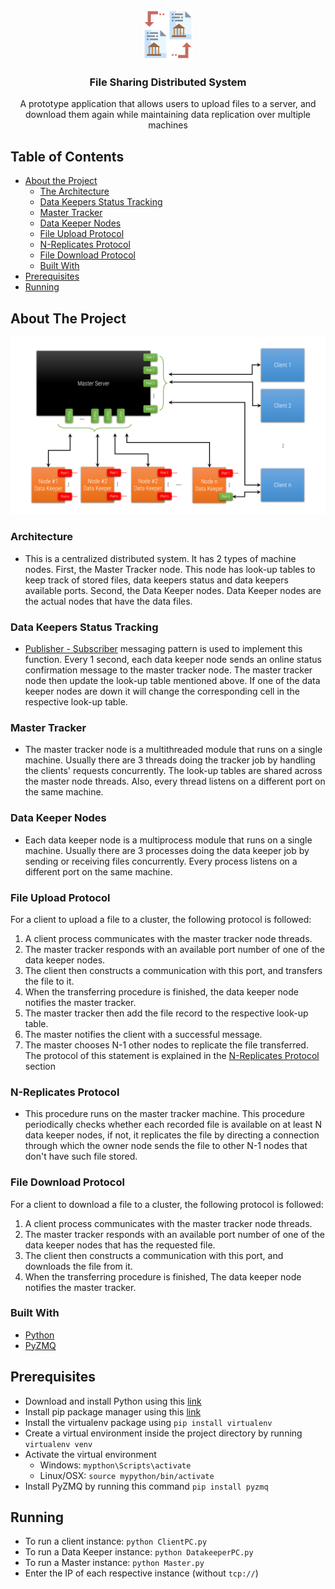 <!-- PROJECT LOGO -->

<br />
<p align="center">
  <a href="https://github.com/Muhanad23/file-sharing-distributed-system">
    <img src="assets/distributed-ledger.png" alt="Logo" width="80" height="80">
  </a>

  <h3 align="center">File Sharing Distributed System</h3>

  <p align="center">
    A prototype application that allows users to upload files to a server, and download
them again while maintaining data replication over multiple machines
  </p>
</p>

<!-- TABLE OF CONTENTS -->

## Table of Contents

- [About the Project](#about-the-project)
  - [The Architecture](#the-architecture)
  - [Data Keepers Status Tracking](#data-keepers-status-tracking)
  - [Master Tracker](#master-tracker)
  - [Data Keeper Nodes](#data-keeper-nodes)
  - [File Upload Protocol](#file-upload-protocol)
  - [N-Replicates Protocol](#n-replicates-protocol)
  - [File Download Protocol](#file-download-protocol)
  - [Built With](#built-with)
- [Prerequisites](#prerequisites)
- [Running](#running)

<!-- ABOUT THE PROJECT -->

## About The Project

![System Structure][system-architecture]

### Architecture

- This is a centralized distributed system. It has 2 types of machine nodes. First, the Master Tracker node. This node has look-up tables to keep track of stored files, data keepers status and data keepers available ports. Second, the Data Keeper nodes. Data Keeper nodes are the actual nodes that have the data files.

### Data Keepers Status Tracking

- [Publisher - Subscriber](https://learning-0mq-with-pyzmq.readthedocs.io/en/latest/pyzmq/patterns/pubsub.html) messaging pattern is used to implement this function. Every 1 second, each data keeper node sends an online status confirmation message to the master tracker node. The master tracker node then update the look-up table mentioned above. If one of the data keeper nodes are down it will change the corresponding cell in the respective look-up table.

### Master Tracker

- The master tracker node is a multithreaded module that runs on a single machine. Usually there are 3 threads doing the tracker job by handling the clients' requests concurrently. The look-up tables are shared across the master node threads. Also, every thread listens on a different port on the same machine.

### Data Keeper Nodes

- Each data keeper node is a multiprocess module that runs on a single machine. Usually there are 3 processes doing the data keeper job by sending or receiving files concurrently. Every process listens on a different port on the same machine.

### File Upload Protocol

For a client to upload a file to a cluster, the following protocol is followed:

1. A client process communicates with the master tracker node threads.
2. The master tracker responds with an available port number of one of the data keeper nodes.
3. The client then constructs a communication with this port, and transfers the file to it.
4. When the transferring procedure is finished, the data keeper node notifies the master tracker.
5. The master tracker then add the file record to the respective look-up table.
6. The master notifies the client with a successful message.
7. The master chooses N-1 other nodes to replicate the file transferred. The protocol of this statement is explained in the [N-Replicates Protocol](#n-replicates-protocol) section

### N-Replicates Protocol

- This procedure runs on the master tracker machine. This procedure periodically checks whether each recorded file is available on at least N data keeper nodes, if not, it replicates the file by directing a connection through which the owner node sends the file to other N-1 nodes that don't have such file stored.

### File Download Protocol

For a client to download a file to a cluster, the following protocol is followed:

1. A client process communicates with the master tracker node threads.
2. The master tracker responds with an available port number of one of the data keeper nodes that has the requested file.
3. The client then constructs a communication with this port, and downloads the file from it.
4. When the transferring procedure is finished, The data keeper node notifies the master tracker.

### Built With

- [Python](https://www.python.org/)
- [PyZMQ](https://pyzmq.readthedocs.io/en/latest/)

## Prerequisites

- Download and install Python using this [link](https://www.python.org/downloads/)
- Install pip package manager using this [link](https://pip.pypa.io/en/stable/installing/)
- Install the virtualenv package using `pip install virtualenv`
- Create a virtual environment inside the project directory by running `virtualenv venv`
- Activate the virtual environment
    - Windows: `mypthon\Scripts\activate`
    - Linux/OSX: `source mypython/bin/activate`
- Install PyZMQ by running this command `pip install pyzmq`

## Running

- To run a client instance: `python ClientPC.py`
- To run a Data Keeper instance: `python DatakeeperPC.py`
- To run a Master instance: `python Master.py`
- Enter the IP of each respective instance (without `tcp://`)

<!-- MARKDOWN LINKS & IMAGES -->

[system-architecture]: assets/system-architecture.png
